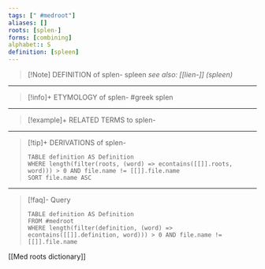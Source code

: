 ```yaml
---
tags: [" #medroot"]
aliases: []
roots: [splen-]
forms: [combining]
alphabet:: S
definition: [spleen]
---
```

>[!Note] DEFINITION of splen-
>spleen
>*see also: [[lien-]] (spleen)*
_____
>[!info]+ ETYMOLOGY of splen-
>#greek splen
_____
>[!example]+ RELATED TERMS to splen-
>
_____
>[!tip]+ DERIVATIONS of splen-
>```dataview
>TABLE definition AS Definition 
>WHERE length(filter(roots, (word) => econtains([[]].roots, word))) > 0 AND file.name != [[]].file.name
>SORT file.name ASC
>```
___
>[!faq]- Query
>```dataview
>TABLE definition AS Definition
>FROM #medroot
>WHERE length(filter(definition, (word) => econtains([[]].definition, word))) > 0 AND file.name != [[]].file.name
>```

[[Med roots dictionary]]